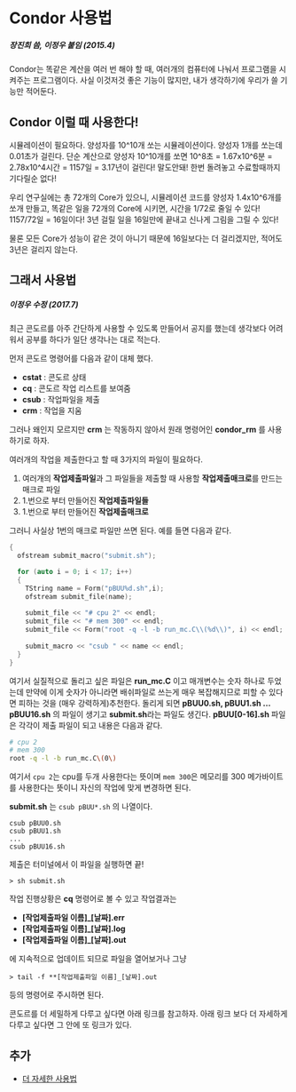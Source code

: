 Condor 사용법
===========
##### 장진희 씀, 이정우 붙임 (2015.4)

Condor는 똑같은 계산을 여러 번 해야 할 때, 여러개의 컴퓨터에 나눠서 프로그램을 시켜주는 프로그램이다.
사실 이것저것 좋은 기능이 많지만, 내가 생각하기에 우리가 쓸 기능만 적어둔다.

## Condor 이럴 때 사용한다!

시뮬레이션이 필요하다. 양성자를 10^10개 쏘는 시뮬레이션이다. 양성자 1개를 쏘는데 0.01초가 걸린다.
단순 계산으로 양성자 10^10개를 쏘면 10^8초 = 1.67x10^6분 = 2.78x10^4시간 = 1157일 = 3.17년이 걸린다! 말도안돼! 한번 돌려놓고 수료할때까지 기다릴순 없다!

우리 연구실에는 총 72개의 Core가 있으니, 시뮬레이션 코드를 양성자 1.4x10^6개를 쏘개 만들고, 똑같은 일을 72개의 Core에 시키면, 시간을 1/72로 줄일 수 있다! 1157/72일 = 16일이다! 3년 걸릴 일을 16일만에 끝내고 신나게 그림을 그릴 수 있다!

물론 모든 Core가 성능이 같은 것이 아니기 때문에 16일보다는 더 걸리겠지만, 적어도 3년은 걸리지 않는다.

## 그래서 사용법
##### 이정우 수정 (2017.7)

최근 콘도르를 아주 간단하게 사용할 수 있도록 만들어서 공지를 했는데 생각보다 어려워서 공부를 하다가 일단 생각나는 대로 적는다.

먼저 콘도르 명령어를 다음과 같이 대체 했다.

+ __cstat__ : 콘도르 상태
+ __cq__ : 콘도르 작업 리스트를 보여줌
+ __csub__ : 작업파일을 제출
+ __crm__ : 작업을 지움

그러나 왜인지 모르지만 **crm** 는 작동하지 않아서 원래 명령어인 **condor_rm** 를 사용하기로 하자.

여러개의 작업을 제출한다고 할 때 3가지의 파일이 필요하다.

1. 여러개의 **작업제출파일**과 그 파일들을 제출할 때 사용할 **작업제출매크로**를 만드는 매크로 파일
2. 1.번으로 부터 만들어진 **작업제출파일들**
3. 1.번으로 부터 만들어진 **작업제출매크로**

그러니 사실상 1번의 매크로 파일만 쓰면 된다. 예를 들면 다음과 같다.

```c++
{
  ofstream submit_macro("submit.sh");

  for (auto i = 0; i < 17; i++) 
  { 
    TString name = Form("pBUU%d.sh",i);
    ofstream submit_file(name);
    
    submit_file << "# cpu 2" << endl;
    submit_file << "# mem 300" << endl;
    submit_file << Form("root -q -l -b run_mc.C\\(%d\\)", i) << endl;
    
    submit_macro << "csub " << name << endl;
  }
}
```

여기서 실질적으로 돌리고 싶은 파일은 **run_mc.C** 이고 매개변수는 숫자 하나로 두었는데 만약에 이게 숫자가 아니라면 배쉬파일로 쓰는게 매우 복잡해지므로 피할 수 있다면 피하는 것을 (매우 강력하게)추천한다. 돌리게 되면 **pBUU0.sh, pBUU1.sh ... pBUU16.sh** 의 파일이 생기고 **submit.sh**라는 파일도 생긴다. **pBUU[0-16].sh** 파일은 각각이 제출 파일이 되고 내용은 다음과 같다.

```bash
# cpu 2
# mem 300
root -q -l -b run_mc.C\(0\)
```

여기서 `cpu 2`는 cpu를 두개 사용한다는 뜻이며 `mem 300`은 메모리를 300 메가바이트를 사용한다는 뜻이니 자신의 작업에 맞게 변경하면 된다.

**submit.sh** 는 `csub pBUU*.sh` 의 나열이다.
```
csub pBUU0.sh
csub pBUU1.sh
...
csub pBUU16.sh
```
제출은 터미널에서 이 파일을 실행하면 끝!
```
> sh submit.sh
```
작업 진행상황은 **cq** 명령어로 볼 수 있고
작업결과는 
+ **[작업제출파일 이름]_[날짜].err**
+ **[작업제출파일 이름]_[날짜].log**
+ **[작업제출파일 이름]_[날짜].out**

에 지속적으로 업데이트 되므로 파일을 열어보거나 그냥 

```
> tail -f **[작업제출파일 이름]_[날짜].out
```
등의 명령어로 주시하면 된다.

콘도르를 더 세밀하게 다루고 싶다면 아래 링크를 참고하자.
아래 링크 보다 더 자세하게 다루고 싶다면 그 안에 또 링크가 있다.

## 추가
+ [더 자세한 사용법](https://github.com/KUNPL/condor/blob/master/condor_submit.md)

